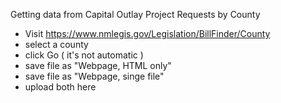 Getting data from Capital Outlay Project Requests by County

- Visit https://www.nmlegis.gov/Legislation/BillFinder/County
- select a county
- click Go ( it's not automatic )
- save file as "Webpage, HTML only"
- save file as "Webpage, singe file"
- upload both here





